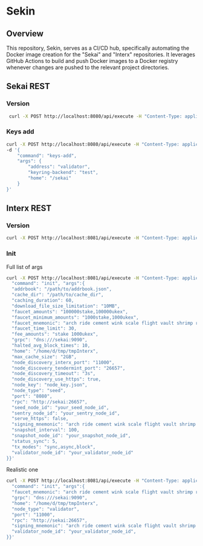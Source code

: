 # Sekin 
## Overview
This repository, Sekin, serves as a CI/CD hub, specifically automating the Docker image creation for the "Sekai" and "Interx" repositories. It leverages GitHub Actions to build and push Docker images to a Docker registry whenever changes are pushed to the relevant project directories.

## Sekai REST

### Version

```bash
 curl -X POST http://localhost:8080/api/execute -H "Content-Type: application/json" -d '{"command":"version"}'
```
### Keys add

```bash
curl -X POST http://localhost:8080/api/execute -H "Content-Type: application/json" \
-d '{
    "command": "keys-add",
    "args": {
        "address": "validator",       
        "keyring-backend": "test",
        "home": "/sekai"
    }
}'
```


## Interx REST

### Version

```bash 
curl -X POST http://localhost:8081/api/execute -H "Content-Type: application/json" -d '{"command":"version"}'
```
### Init 

Full list of args

```bash
curl -X POST http://localhost:8081/api/execute -H "Content-Type: application/json" -d '{
  "command": "init", "args":{
  "addrbook": "/path/to/addrbook.json",
  "cache_dir": "/path/to/cache_dir",
  "caching_duration": 60,
  "download_file_size_limitation": "10MB",
  "faucet_amounts": "100000stake,100000ukex",
  "faucet_minimum_amounts": "1000stake,1000ukex",
  "faucet_mnemonic": "arch ride cement wink scale flight vault shrimp rigid scrap parade voice author cloth cigar crew ivory recall argue vicious index solve swing hill",
  "faucet_time_limit": 30,
  "fee_amounts": "stake 1000ukex",
  "grpc": "dns:///sekai:9090",
  "halted_avg_block_times": 10,
  "home": "/home/d/tmp/tmpInterx",
  "max_cache_size": "2GB",
  "node_discovery_interx_port": "11000",
  "node_discovery_tendermint_port": "26657",
  "node_discovery_timeout": "3s",
  "node_discovery_use_https": true,
  "node_key": "node_key.json",
  "node_type": "seed",
  "port": "8080",
  "rpc": "http://sekai:26657",
  "seed_node_id": "your_seed_node_id",
  "sentry_node_id": "your_sentry_node_id",
  "serve_https": false,
  "signing_mnemonic": "arch ride cement wink scale flight vault shrimp rigid scrap parade voice author cloth cigar crew ivory recall argue vicious index solve swing hill",
  "snapshot_interval": 100,
  "snapshot_node_id": "your_snapshot_node_id",
  "status_sync": 5,
  "tx_modes": "sync,async,block",
  "validator_node_id": "your_validator_node_id"
}}'
```

Realistic one 

```bash
curl -X POST http://localhost:8081/api/execute -H "Content-Type: application/json" -d '{
  "command": "init", "args":{
  "faucet_mnemonic": "arch ride cement wink scale flight vault shrimp rigid scrap parade voice author cloth cigar crew ivory recall argue vicious index solve swing hill",
  "grpc": "dns:///sekai:9090",
  "home": "/home/d/tmp/tmpInterx",
  "node_type": "validator",
  "port": "11000",
  "rpc": "http://sekai:26657",
  "signing_mnemonic": "arch ride cement wink scale flight vault shrimp rigid scrap parade voice author cloth cigar crew ivory recall argue vicious index solve swing hill",
  "validator_node_id": "your_validator_node_id",
}}'
```
